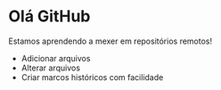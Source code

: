 # Olá GitHub

Estamos aprendendo a mexer em repositórios remotos!

- Adicionar arquivos
- Alterar arquivos
- Criar marcos históricos com facilidade

